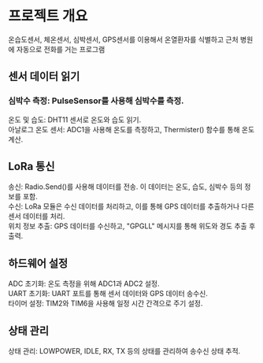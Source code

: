 # 프로젝트 개요
온습도센서, 체온센서, 심박센서, GPS센서를 이용해서 온열환자를 식별하고 근처 병원에 자동으로 전화를 거는 프로그램<br>

## 센서 데이터 읽기

### 심박수 측정: PulseSensor를 사용해 심박수를 측정.
온도 및 습도: DHT11 센서로 온도와 습도 읽기.<br>
아날로그 온도 센서: ADC1을 사용해 온도를 측정하고, Thermister() 함수를 통해 온도 계산.<br>

## LoRa 통신
송신: Radio.Send()를 사용해 데이터를 전송. 이 데이터는 온도, 습도, 심박수 등의 정보를 포함.<br>
수신: LoRa 모듈은 수신 데이터를 처리하고, 이를 통해 GPS 데이터를 추출하거나 다른 센서 데이터를 처리.<br>
위치 정보 추출: GPS 데이터를 수신하고, "GPGLL" 메시지를 통해 위도와 경도 추출 후 출력.<br>

## 하드웨어 설정
ADC 초기화: 온도 측정을 위해 ADC1과 ADC2 설정.<br>
UART 초기화: UART 포트를 통해 센서 데이터와 GPS 데이터 송수신.<br>
타이머 설정: TIM2와 TIM6을 사용해 일정 시간 간격으로 주기 설정.<br>

## 상태 관리
상태 관리: LOWPOWER, IDLE, RX, TX 등의 상태를 관리하여 송수신 상태 추적.<br>

